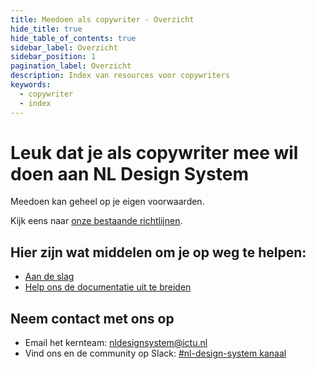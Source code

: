 ```yaml
---
title: Meedoen als copywriter - Overzicht
hide_title: true
hide_table_of_contents: true
sidebar_label: Overzicht
sidebar_position: 1
pagination_label: Overzicht
description: Index van resources voor copywriters
keywords:
  - copywriter
  - index
---
```


# Leuk dat je als copywriter mee wil doen aan NL Design System

Meedoen kan geheel op je eigen voorwaarden.

Kijk eens naar [onze bestaande richtlijnen](/docs/richtlijnen/tekst-en-taalgebruik).

## Hier zijn wat middelen om je op weg te helpen:

- [Aan de slag](aan-de-slag)
- [Help ons de documentatie uit te breiden](bijdrage-leveren)

## Neem contact met ons op

<!-- KLOPT DIT E-MAIL ADRESS? -->

- Email het kernteam: [nldesignsystem@ictu.nl](mailto:nldesignsystem@ictu.nl)
- Vind ons en de community op Slack: [#nl-design-system kanaal](https://praatmee.codefor.nl)
